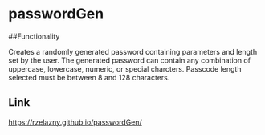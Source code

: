 # passwordGen

##Functionality

Creates a randomly generated password containing parameters and length set by the user. The generated password can contain any combination of uppercase, lowercase, numeric, or special charcters. Passcode length selected must be between 8 and 128 characters. 

## Link
https://rzelazny.github.io/passwordGen/